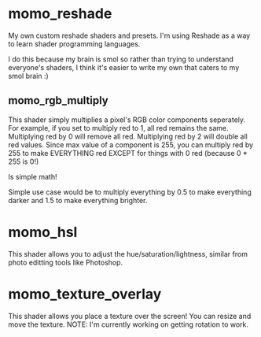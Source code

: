 # momo_reshade
My own custom reshade shaders and presets.
I'm using Reshade as a way to learn shader programming languages.

I do this because my brain is smol so rather than trying to understand everyone's shaders, I think it's easier to write my own that caters to my smol brain :)

## momo_rgb_multiply

This shader simply multiplies a pixel's RGB color components seperately. 
For example, if you set to multiply red to 1, all red remains the same. 
Multiplying red by 0 will remove all red. 
Multiplying red by 2 will double all red values.
Since max value of a component is 255, you can multiply red by 255 to make EVERYTHING red EXCEPT for things with 0 red (because 0 * 255 is 0!)

Is simple math!

Simple use case would be to multiply everything by 0.5 to make  everything darker and 1.5 to make everything brighter.

# momo_hsl

This shader allows you to adjust the hue/saturation/lightness, similar from photo editting tools like Photoshop.


# momo_texture_overlay

This shader allows you place a texture over the screen! You can resize and move the texture. 
NOTE: I'm currently working on getting rotation to work.
